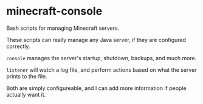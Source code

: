 # minecraft-console
Bash scripts for managing Minecraft servers.

These scripts can really manage any Java server, if they are configured correctly.

`console` manages the server's startup, shutdown, backups, and much more.

`listener` will watch a log file, and perform actions based on what the server prints to the file.

Both are simply configureable, and I can add more information if people actually want it.
